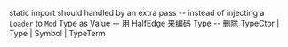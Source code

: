 static import should handled by an extra pass -- instead of injecting a `Loader` to `Mod`
Type as Value -- 用 HalfEdge 来编码 Type -- 删除 TypeCtor | Type | Symbol | TypeTerm
